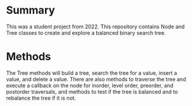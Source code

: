 # Summary

This was a student project from 2022. This repository contains Node and Tree classes to create and explore a balanced binary search tree.

# Methods

The Tree methods will build a tree, search the tree for a value, insert a value, and delete a value. There are also methods to traverse the tree and execute a callback on the node for inorder, level order, preorder, and postorder traversals, and methods to test if the tree is balanced and to rebalance the tree if it is not.
